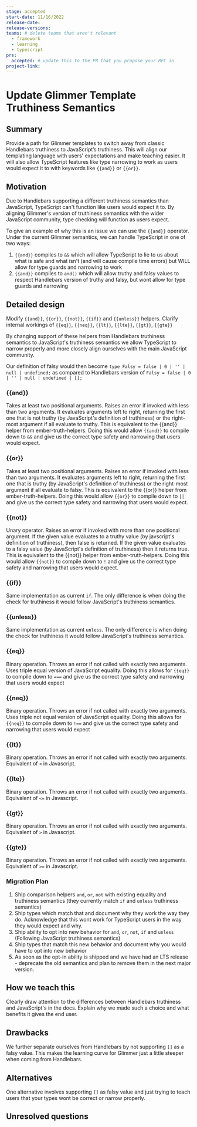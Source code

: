 ```yaml
---
stage: accepted
start-date: 11/16/2022
release-date:
release-versions:
teams: # delete teams that aren't relevant
  - framework
  - learning
  - typescript
prs:
  accepted: # update this to the PR that you propose your RFC in
project-link:
---
```


<!---
Directions for above:

stage: Leave as is
start-date: Fill in with today's date, 2032-12-01T00:00:00.000Z
release-date: Leave as is
release-versions: Leave as is
teams: Include only the [team(s)](README.md#relevant-teams) for which this RFC applies
prs:
  accepted: Fill this in with the URL for the Proposal RFC PR
project-link: Leave as is
-->

# Update Glimmer Template Truthiness Semantics

## Summary

Provide a path for Glimmer templates to switch away from classic Handlebars truthiness to JavaScript’s truthiness. This will align our templating language with users' expectations and make teaching easier. It will also allow TypeScript features like type narrowing to work as users would expect it to with keywords like `{{and}}` or `{{or}}`.

## Motivation

Due to Handlebars supporting a different truthiness semantics than JavaScript, TypeScript can't function like users would expect it to.
By aligning Glimmer's version of truthiness semantics with the wider JavaScript community, type checking will function as users expect.

To give an example of why this is an issue we can use the `{{and}}` operator. Under the current Glimmer semantics, we can handle TypeScript in one of two ways:
1) `{{and}}` compiles to `&&` which will allow TypeScript to lie to us about what is safe and what isn't (and will cause compile time errors) but WILL allow for type guards and narrowing to work
2) `{{and}}` compiles to `and()` which will allow truthy and falsy values to respect Handlebars version of truthy and falsy, but wont allow for type guards and narrowing

## Detailed design

Modify `{{and}}`, `{{or}}`, `{{not}}`, `{{if}}` and `{{unless}}` helpers. Clarify internal workings of `{{eq}}`, `{{neq}}`, `{{lt}}`, `{{lte}}`, `{{gt}}`, `{{gte}}`

By changing support of these helpers from Handlebars truthiness semantics to JavaScript's truthiness semantics we allow TypeScript to narrow properly and more closely align ourselves with the main JavaScript community.

Our definition of falsy would then become `type Falsy = false | 0 | '' | null | undefined;` as compared to Handlebars version of `Falsy = false | 0 | '' | null | undefined | [];`

### {{and}}
Takes at least two positional arguments. Raises an error if invoked with less than two arguments. It evaluates arguments left to right, returning the first one that is not truthy (by JavaScript's definition of truthiness) or the right-most argument if all evaluate to truthy. This is equivalent to the {{and}} helper from ember-truth-helpers. Doing this would allow `{{and}}` to compile down to `&&` and give us the correct type safety and narrowing that users would expect.

### {{or}}
Takes at least two positional arguments. Raises an error if invoked with less than two arguments. It evaluates arguments left to right, returning the first one that is truthy (by JavaScript's definition of truthiness) or the right-most argument if all evaluate to falsy. This is equivalent to the {{or}} helper from ember-truth-helpers. Doing this would allow `{{or}}` to compile down to `||` and give us the correct type safety and narrowing that users would expect.

### {{not}}
Unary operator. Raises an error if invoked with more than one positional argument. If the given value evaluates to a truthy value (by javscript's definition of truthiness), then false is returned. If the given value evaluates to a falsy value (by JavaScript's definition of truthiness) then it returns true. This is equivalent to the {{not}} helper from ember-truth-helpers. Doing this would allow `{{not}}` to compile down to `!` and give us the correct type safety and narrowing that users would expect.

### {{if}}
Same implementation as current `if`. The only difference is when doing the check for truthiness it would follow JavaScript's truthiness semantics.

### {{unless}}
Same implementation as current `unless`. The only difference is when doing the check for truthiness it would follow JavaScript's truthiness semantics.

### {{eq}}
Binary operation. Throws an error if not called with exactly two arguments. Uses triple equal version of JavaScript equality. Doing this allows for `{{eq}}` to compile down to `===` and give us the correct type safety and narrowing that users would expect

### {{neq}}
Binary operation. Throws an error if not called with exactly two arguments. Uses triple not equal version of JavaScript equality. Doing this allows for `{{neq}}` to compile down to `!==` and give us the correct type safety and narrowing that users would expect

### {{lt}}
Binary operation. Throws an error if not called with exactly two arguments. Equivalent of `<` in Javascript.

### {{lte}}
Binary operation. Throws an error if not called with exactly two arguments. Equivalent of `<=` in Javascript.

### {{gt}}
Binary operation. Throws an error if not called with exactly two arguments. Equivalent of `>` in Javascript.

### {{gte}}
Binary operation. Throws an error if not called with exactly two arguments. Equivalent of `>=` in Javascript.

### Migration Plan
1. Ship comparison helpers `and`, `or`, `not` with existing equality and truthiness semantics (they currently match `if` and `unless` truthiness semantics)
2. Ship types which match that and document why they work the way they do. Acknowledge that this wont work for TypeScript users in the way they would expect and why.
3. Ship ability to opt into new behavior for `and`, `or`, `not`, `if` and `unless` (Following JavaScript truthiness semantics)
4. Ship types that match this new behavior and document why you would have to opt into new behavior
5. As soon as the opt-in ability is shipped and we have had an LTS release - deprecate the old semantics and plan to remove them in the next major version.


## How we teach this

Clearly draw attention to the differences between Handlebars truthiness and JavaScript's in the docs. Explain why we made such a choice and what benefits it gives the end user.

## Drawbacks

We further separate ourselves from Handlebars by not supporting `[]` as a falsy value. This makes the learning curve for Glimmer just a little steeper when coming from Handlebars.

## Alternatives

One alternative involves supporting `[]` as falsy value and just trying to teach users that your types wont be correct or narrow properly.

## Unresolved questions

